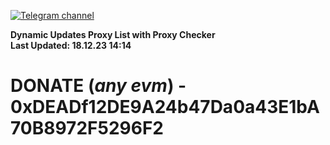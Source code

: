 [![Telegram channel](https://img.shields.io/endpoint?url=https://runkit.io/damiankrawczyk/telegram-badge/branches/master?url=https://t.me/n4z4v0d)](https://t.me/n4z4v0d) 

**Dynamic Updates Proxy List with Proxy Checker**  
**Last Updated: 18.12.23 14:14**

# DONATE (_any evm_) - 0xDEADf12DE9A24b47Da0a43E1bA70B8972F5296F2
